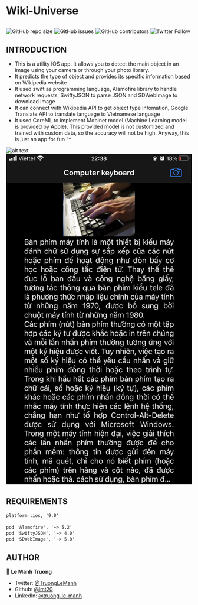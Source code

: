 # Wiki-Universe
## 
<!--- These are examples. See https://shields.io for others or to customize this set of shields. You might want to include dependencies, project status and licence info here --->
![GitHub repo size](https://img.shields.io/github/repo-size/lmt20/Wiki-Universe)
![GitHub issues](https://img.shields.io/github/issues/lmt20/Wiki-Universe)
![GitHub contributors](https://img.shields.io/github/contributors/lmt20/Wiki-Universe)
![Twitter Follow](https://img.shields.io/twitter/follow/TruongLeManh?style=social)

INTRODUCTION
------------
- This is a utility IOS app. It allows you to detect the main object in an image using your camera or through your photo library. 
- It predicts the type of object and provides its specific information based on Wikipedia website
- It used swift as programming language, Alamofire library to handle network requests, SwiftyJSON to parse JSON and SDWebImage to download image
- It can connect with Wikipedia API to get object type infomation, Google Translate API to translate language to Vietnamese language
- It used CoreML to implement Mobinet model (Machine Learning model is provided by Apple). This provided model is not customized and trained with custom data, so the accuracy will not be high. Anyway, this is just an app for fun ^^

![alt text](https://github.com/lmt20/Images/blob/main/Wiki%20Universe/IMG_6890.PNG)
![alt text](https://github.com/lmt20/Images/blob/main/Wiki%20Universe/IMG_6889.PNG)

REQUIREMENTS
------------
    platform :ios, '9.0'
    
    pod 'Alamofire', '~> 5.2'
    pod 'SwiftyJSON', '~> 4.0'
    pod 'SDWebImage', '~> 5.0'
    
    

AUTHOR
-----------
👤 **Le Manh Truong**
* Twitter: [@TruongLeManh](https://twitter.com/TruongLeManh)
* Github: [@lmt20](https://github.com/lmt20)
* LinkedIn: [@truong-le-manh](https://www.linkedin.com/in/truong-le-manh/)

